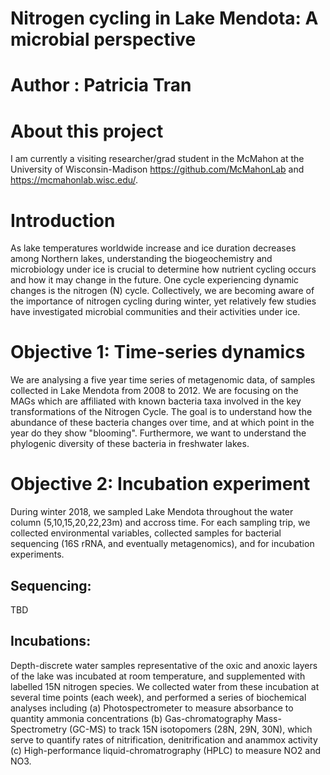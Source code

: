 # Nitrogen cycling in Lake Mendota: A microbial perspective
# Author : Patricia Tran

# About this project
I am currently a visiting researcher/grad student in the McMahon at the University of Wisconsin-Madison https://github.com/McMahonLab and https://mcmahonlab.wisc.edu/.

# Introduction
As lake temperatures worldwide increase and ice duration decreases among Northern lakes, understanding the biogeochemistry and microbiology under ice is crucial to determine how nutrient cycling occurs and how it may change in the future. One cycle experiencing dynamic changes is the nitrogen (N) cycle. Collectively, we are becoming aware of the importance of nitrogen cycling during winter, yet relatively few studies have investigated microbial communities and their activities under ice. 

# Objective 1: Time-series dynamics
We are analysing a five year time series of metagenomic data, of samples collected in Lake Mendota from 2008 to 2012. We are focusing on the MAGs which are affiliated with known bacteria taxa involved in the key transformations of the Nitrogen Cycle. The goal is to understand how the abundance of these bacteria changes over time, and at which point in the year do they show "blooming". Furthermore, we want to understand the phylogenic diversity of these bacteria in freshwater lakes.

# Objective 2: Incubation experiment
During winter 2018, we sampled Lake Mendota throughout the water column (5,10,15,20,22,23m) and accross time. For each sampling trip, we collected environmental variables, collected samples for bacterial sequencing (16S rRNA, and eventually metagenomics), and for incubation experiments.
## Sequencing:
TBD
## Incubations:
Depth-discrete water samples representative of the oxic and anoxic layers of the lake was incubated at room temperature, and supplemented with labelled 15N nitrogen species. We collected water from these incubation at several time points (each week), and performed a series of biochemical analyses including 
(a) Photospectrometer to measure absorbance to quantity ammonia concentrations 
(b) Gas-chromatography Mass-Spectrometry (GC-MS) to track 15N isotopomers (28N, 29N, 30N), which serve to quantify rates of nitrification, denitrification and anammox activity 
(c) High-performance liquid-chromatrography (HPLC) to measure NO2 and NO3.
